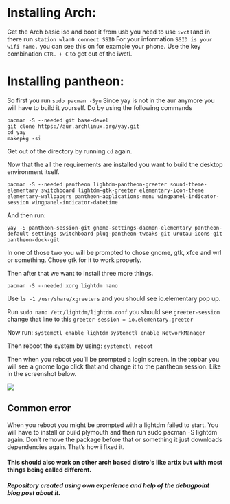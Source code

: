 # Installing Arch:
Get the Arch basic iso and boot it from usb you need to use `iwctl`and in there run `station wlan0 connect SSID` For your information `SSID is your wifi name.` you can see this on for example your phone. Use the key combination `CTRL + C` to get out of the iwctl.

# Installing pantheon:
So first you run `sudo pacman -Syu`
Since yay is not in the aur anymore you will have to build it yourself.
Do by using the following commands

```
pacman -S --needed git base-devel
git clone https://aur.archlinux.org/yay.git
cd yay
makepkg -si
```

Get out of the directory by running `cd` again. 

Now that the all the requirements are installed you want to build the desktop environment itself.

```pacman -S --needed pantheon lightdm-pantheon-greeter sound-theme-elementary switchboard lightdm-gtk-greeter elementary-icon-theme elementary-wallpapers pantheon-applications-menu wingpanel-indicator-session wingpanel-indicator-datetime```

And then run:

```yay -S pantheon-session-git gnome-settings-daemon-elementary pantheon-default-settings switchboard-plug-pantheon-tweaks-git urutau-icons-git pantheon-dock-git```

In one of those two you will be prompted to chose gnome, gtk, xfce and wrl or something. Chose gtk for it to work properly.

Then after that we want to install three more things.

```pacman -S --needed xorg lightdm nano```

Use `ls -1 /usr/share/xgreeters` and you should see io.elementary pop up.

Run `sudo nano /etc/lightdm/lightdm.conf` you should see `greeter-session` change that line to this ```greeter-session = io.elementary.greeter```

Now run:
`systemctl enable lightdm` 
`systemctl enable NetworkManager`

Then reboot the system by using:
`systemctl reboot`

Then when you reboot you’ll be prompted a login screen. In the topbar you will see a gnome logo click that and change it to the pantheon session. Like in the screenshot below. 

<img src="https://www.debugpoint.com/wp-content/uploads/2021/02/Login-screen-Pantheon-in-Arch.jpg">

## Common error
When you reboot you might be prompted with a lightdm failed to start. You will have to install or build plymouth and then run sudo pacman -S lightdm  again. Don’t remove the package before that or something it just downloads dependencies again. That’s how i fixed it. 

#### This should also work on other arch based distro's like artix but with most things being called different.
##### Repository created using own experience and help of the debugpoint blog post about it.
